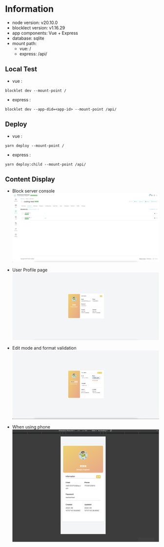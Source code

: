 # Information
* node version: v20.10.0
* blocklect version: v1.16.29
* app components: Vue + Express 
* database: sqlite
* mount path: 
  - vue: /
  - express: /api/

## Local Test
* vue :  
```
blocklet dev --mount-point /
```
* express : 
```
blocklet dev --app-did=<app-id> --mount-point /api/
```

## Deploy
* vue :  
```
yarn deploy --mount-point /
```
* express : 
```
yarn deploy:child --mount-point /api/
```

## Content Display
* Block server console
![console](images/screenshot-1.png)

* User Profile page
![userProfile](images/screenshot-2.png)

* Edit mode and format validation
![validation](images/screenshot-3.png)

* When using phone
![phone](images/screenshot-4.png)

